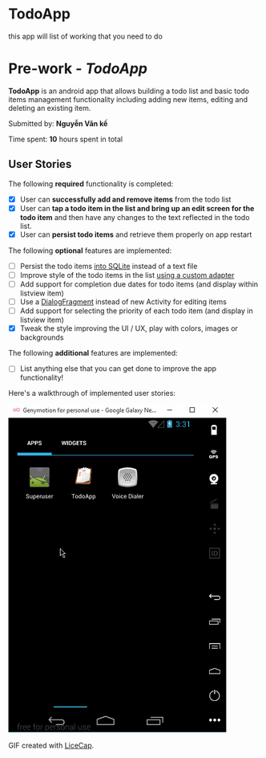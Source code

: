 # TodoApp
this app will list of working that you need to do
# Pre-work - *TodoApp*



**TodoApp** is an android app that allows building a todo list and basic todo items management functionality including adding new items, editing and deleting an existing item.

Submitted by: **Nguyễn Văn kế**

Time spent: **10** hours spent in total

## User Stories

The following **required** functionality is completed:

* [x] User can **successfully add and remove items** from the todo list
* [x] User can **tap a todo item in the list and bring up an edit screen for the todo item** and then have any changes to the text reflected in the todo list.
* [x] User can **persist todo items** and retrieve them properly on app restart

The following **optional** features are implemented:

* [ ] Persist the todo items [into SQLite](http://guides.codepath.com/android/Persisting-Data-to-the-Device#sqlite) instead of a text file
* [ ] Improve style of the todo items in the list [using a custom adapter](http://guides.codepath.com/android/Using-an-ArrayAdapter-with-ListView)
* [ ] Add support for completion due dates for todo items (and display within listview item)
* [ ] Use a [DialogFragment](http://guides.codepath.com/android/Using-DialogFragment) instead of new Activity for editing items
* [ ] Add support for selecting the priority of each todo item (and display in listview item)
* [x] Tweak the style improving the UI / UX, play with colors, images or backgrounds

The following **additional** features are implemented:
* [ ] List anything else that you can get done to improve the app functionality!

Here's a walkthrough of implemented user stories:

<img src='https://github.com/kenguyen224/TodoApp/blob/master/DemoTodoApp.gif' />

GIF created with [LiceCap](http://www.cockos.com/licecap/).
